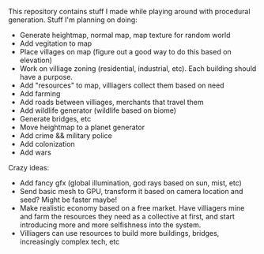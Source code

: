This repository contains stuff I made while playing around with procedural
generation.  Stuff I'm planning on doing:

* Generate heightmap, normal map, map texture for random world
* Add vegitation to map
* Place villages on map (figure out a good way to do this based on elevation)
* Work on villiage zoning (residential, industrial, etc).  Each building should have a purpose.
* Add "resources" to map, villiagers collect them based on need
* Add farming
* Add roads between villiages, merchants that travel them
* Add wildlife generator (wildlife based on biome)
* Generate bridges, etc
* Move heightmap to a planet generator
* Add crime && military police
* Add colonization
* Add wars

Crazy ideas:
* Add fancy gfx (global illumination, god rays based on sun, mist, etc)
* Send basic mesh to GPU, transform it based on camera location and seed?  Might be faster maybe!
* Make realistic economy based on a free market.  Have villiagers mine and farm the resources they need as a collective at first, and start introducing more and more selfishness into the system.
* Villiagers can use resources to build more buildings, bridges, increasingly complex tech, etc
